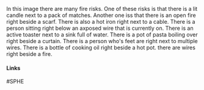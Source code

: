 
In this image there are many fire risks. One of these risks is that there is a lit candle next to a pack of matches. Another one iss that there is an open fire right beside a scarf. There is also a hot iron right next to a cable. There is a person sitting right below an axposed wire that is currently on. There is an active toaster next to a sink full of water. There is a pot of pasta boiling over right beside a curtain. There is a person who's feet are right next to multiple wires. There is a bottle of cooking oil right beside a hot pot. there are wires right beside a fire.

#### Links
#SPHE 